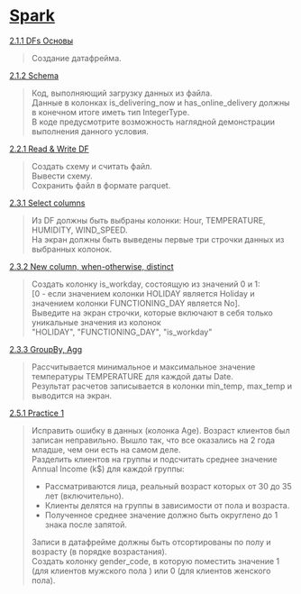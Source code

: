 # [Spark](https://stepik.org/course/115252/syllabus)

[2.1.1 DFs Основы](src/main/scala/DF.scala)
>Создание датафрейма.

[2.1.2 Schema](src/main/scala/Schema.scala)
>Код, выполняющий загрузку данных из файла.\
>Данные в колонках is_delivering_now и has_online_delivery должны в конечном итоге иметь тип IntegerType.\
>В коде предусмотрите возможность наглядной демонстрации выполнения данного условия.

[2.2.1 Read & Write DF](src/main/scala/ReadWrite.scala)
>Создать схему и считать файл.\
>Вывести схему.\
>Сохранить файл в формате parquet.

[2.3.1 Select columns](src/main/scala/Columns.scala)
>Из DF должны быть выбраны  колонки: Hour, TEMPERATURE, HUMIDITY, WIND_SPEED.\
>На экран должны быть выведены первые три строчки данных из выбранных колонок.

[2.3.2 New column, when-otherwise, distinct](src/main/scala/Uniq.scala)
>Создать колонку is_workday, состоящую из значений 0 и 1:\
>[0 - если значением колонки HOLIDAY является Holiday и значением колонки FUNCTIONING_DAY является No].\
>Выведите на экран строчки, которые включают в себя только уникальные значения из колонок  
>"HOLIDAY", "FUNCTIONING_DAY", "is_workday"

[2.3.3 GroupBy, Agg](src/main/scala/MinMax.scala)
>Рассчитывается минимальное и максимальное значение температуры TEMPERATURE для каждой даты Date.\
>Результат расчетов записывается в колонки min_temp, max_temp и выводится на экран.

[2.5.1 Practice 1](src/main/scala/MallCustomers.scala)
>Исправить ошибку в данных (колонка Age). Возраст клиентов был записан неправильно. Вышло так, что все оказались на 2 года младше, чем они есть на самом деле.\
>Разделить клиентов на группы и подсчитать среднее значение Annual Income (k$) для каждой группы:
> * Рассматриваются лица, реальный возраст которых от 30 до 35 лет (включительно).
> * Клиенты делятся на группы в зависимости от пола и возраста.
> * Полученное среднее значение должно быть округлено до 1 знака после запятой.
>
> Записи в датафрейме должны быть отсортированы по полу и возрасту (в порядке возрастания).\
>Создать колонку gender_code, в которую поместить значение 1 (для клиентов мужского пола ) или 0 (для клиентов женского пола).
